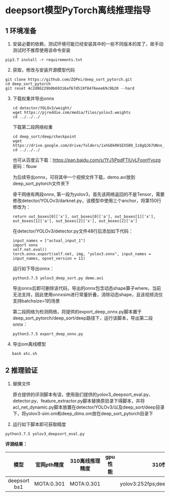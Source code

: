 # deepsort模型PyTorch离线推理指导

## 1 环境准备 

1. 安装必要的依赖，测试环境可能已经安装其中的一些不同版本的库了，故手动测试时不推荐使用该命令安装  

```
pip3.7 install -r requirements.txt  
```

2. 获取，修改与安装开源模型代码  

```
git clone https://github.com/ZQPei/deep_sort_pytorch.git   
cd deep_sort_pytorch 
git reset 4c2d86229b0b69316af67d519f8476eee69c9b20 --hard
```

3. 下载权重并导出onnx

   ```
   cd detector/YOLOv3/weight/
   wget https://pjreddie.com/media/files/yolov3.weights
   cd ../../../
   ```

   下载第二段网络权重

   ```
   cd deep_sort/deep/checkpoint
   wget https://drive.google.com/drive/folders/1xhG0kRH1EX5B9_Iz8gQJb7UNnn_riXi6
   cd ../../../
   ```

   也可从百度云下载：https://pan.baidu.com/s/1YJ1iPpdFTlUyLFoonYvozg  密码：fbuw

   为后续导出onnx，可将其中一个视频文件下载，demo.avi放到deep_sort_pytorch文件夹下

   骨干网络有两段onnx, 第一段为yolov3，首先该网络返回的不是Tensor，需要修改detector/YOLOv3/darknet.py，该模型中使用三个anchor，将第150行修改为：

   ```
   return out_boxes[0]['x'], out_boxes[0]['a'], out_boxes[1]['x'], out_boxes[1]['a'], out_boxes[2]['x'], out_boxes[2]['a']
   ```

   在detector/YOLOv3/detector.py文件48行后添加如下代码：

   ```
   input_names = ["actual_input_1"]
   import onnx
   self.net.eval()
   torch.onnx.export(self.net, img, "yolov3.onnx", input_names = input_names, opset_version = 11)
   ```

   运行如下导出onnx：

   ```
   python3.7.5 yolov3_deep_sort.py demo.avi
   ```

   导出onnx后即可删除该代码，导出的onnx包含动态shape算子where，当前无法支持，因此使用onnxsim进行常量折叠，消除动态shape，且该视频流仅支持batchsize=1的场景

   第二段网络为检测网络，将提供的export_deep_onnx.py脚本置于deep_sort_pytorch/deep_sort/deep路径下，运行该脚本，导出第二段onnx：

   ```
   python3.7.5 export_deep_onnx.py
   ```

4. 导出om离线模型
   
```
   bash atc.sh
   ```

## 2 推理验证

1. 替换文件

   原仓提供的评测脚本有误，使用我们提供的yolov3_deepsort_eval.py、detector.py、feature_extractor.py脚本替换原目录下得脚本，并将acl_net_dynamic.py脚本放置在detector/YOLOv3/以及deep_sort/deep目录下，将yolov3-sim.om和deep_dims.om放在deep_sort_pytorch目录下
   
2. 运行如下脚本即可获取精度

```
python3.7.5 yolov3_deepsort_eval.py
```



**评测结果：**   

|     模型     | 官网pth精度 | 310离线推理精度 | gpu性能 |             310性能             |
| :----------: | :---------: | :-------------: | :-----: | :-----------------------------: |
| deepsort bs1 | MOTA:0.301  |   MOTA:0.301    |         | yolov3:252fps;deep_dims:2256fps |



